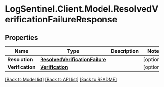 # LogSentinel.Client.Model.ResolvedVerificationFailureResponse
## Properties

Name | Type | Description | Notes
------------ | ------------- | ------------- | -------------
**Resolution** | [**ResolvedVerificationFailure**](ResolvedVerificationFailure.md) |  | [optional] 
**Verification** | [**Verification**](Verification.md) |  | [optional] 

[[Back to Model list]](../README.md#documentation-for-models) [[Back to API list]](../README.md#documentation-for-api-endpoints) [[Back to README]](../README.md)


